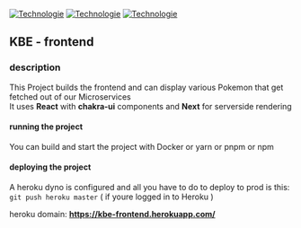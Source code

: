 [![Technologie](https://img.shields.io/badge/17.0.2-react-blue)](https://es.reactjs.org/)
[![Technologie](https://img.shields.io/badge/12.0.2-next-yellow)](https://nextjs.org/)
[![Technologie](https://img.shields.io/badge/1.8.3-chakra--ui%2Freact-brightgreen)](https://chakra-ui.com/)
## KBE - frontend

### description


This Project builds the frontend and can display various Pokemon that get fetched out of our Microservices <br/>
It uses **React** with **chakra-ui** components and **Next** for serverside rendering<br/>

#### running the project

You can build and start the project with Docker or yarn or pnpm or npm

#### deploying the project

A heroku dyno is configured and all you have to do to deploy to prod is this: `git push heroku master` ( if youre logged
in to Heroku )

heroku domain: **https://kbe-frontend.herokuapp.com/**

